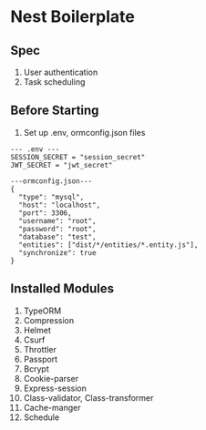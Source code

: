 # Nest Boilerplate

## Spec

1. User authentication
2. Task scheduling

## Before Starting

1. Set up .env, ormconfig.json files

```
--- .env ---
SESSION_SECRET = "session_secret"
JWT_SECRET = "jwt_secret"
```

```
---ormconfig.json---
{
  "type": "mysql",
  "host": "localhost",
  "port": 3306,
  "username": "root",
  "password": "root",
  "database": "test",
  "entities": ["dist/*/entities/*.entity.js"],
  "synchronize": true
}
```

## Installed Modules

1. TypeORM
2. Compression
3. Helmet
4. Csurf
5. Throttler
6. Passport
7. Bcrypt
8. Cookie-parser
9. Express-session
10. Class-validator, Class-transformer
11. Cache-manger
12. Schedule
